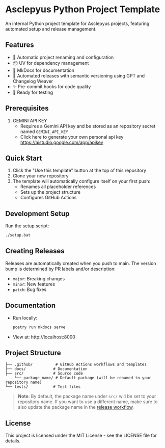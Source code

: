 # Asclepyus Python Project Template

An internal Python project template for Asclepyus projects, featuring automated setup and release management.

## Features

- 🚀 Automatic project renaming and configuration
- 📦 UV for dependency management
- 📝 MkDocs for documentation
- 🔄 Automated releases with semantic versioning using GPT and Changelog Weaver
- ✨ Pre-commit hooks for code quality
- 🧪 Ready for testing

## Prerequisites

1. GEMINI API KEY
   - Requires a Gemini API key and  be stored as an repository secret named `GEMINI_API_KEY`
   - Click here to generate your own personal api key https://aistudio.google.com/app/apikey

## Quick Start

1. Click the "Use this template" button at the top of this repository
2. Clone your new repository
3. The template will automatically configure itself on your first push:
   - Renames all placeholder references
   - Sets up the project structure
   - Configures GitHub Actions

## Development Setup

Run the setup script:
```bash
./setup.bat
```

## Creating Releases

Releases are automatically created when you push to main. The version bump is determined by PR labels and/or description:
- `major`: Breaking changes
- `minor`: New features
- `patch`: Bug fixes

## Documentation

- Run locally:
  ```bash
  poetry run mkdocs serve
  ```
- View at: http://localhost:8000

## Project Structure

```
├── .github/          # GitHub Actions workflows and templates
├── docs/            # Documentation
├── src/             # Source code
    └── package_name/ # Default package (will be renamed to your repository name)
└── tests/           # Test files
```

> **Note**: By default, the package name under `src/` will be set to your repository name. If you want to use a different name, make sure to also update the package name in the [release workflow](.github/workflows/release.yml#L34).

## License

This project is licensed under the MIT License - see the LICENSE file for details.